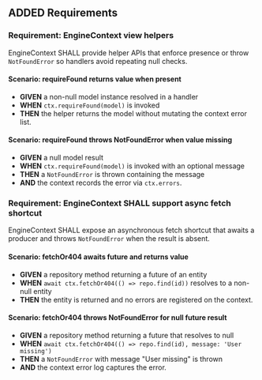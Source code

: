 ## ADDED Requirements

### Requirement: EngineContext view helpers
EngineContext SHALL provide helper APIs that enforce presence or throw `NotFoundError` so handlers avoid repeating null checks.

#### Scenario: requireFound returns value when present
- **GIVEN** a non-null model instance resolved in a handler
- **WHEN** `ctx.requireFound(model)` is invoked
- **THEN** the helper returns the model without mutating the context error list.

#### Scenario: requireFound throws NotFoundError when value missing
- **GIVEN** a null model result
- **WHEN** `ctx.requireFound(model)` is invoked with an optional message
- **THEN** a `NotFoundError` is thrown containing the message
- **AND** the context records the error via `ctx.errors`.

### Requirement: EngineContext SHALL support async fetch shortcut
EngineContext SHALL expose an asynchronous fetch shortcut that awaits a producer and throws `NotFoundError` when the result is absent.

#### Scenario: fetchOr404 awaits future and returns value
- **GIVEN** a repository method returning a future of an entity
- **WHEN** `await ctx.fetchOr404(() => repo.find(id))` resolves to a non-null entity
- **THEN** the entity is returned and no errors are registered on the context.

#### Scenario: fetchOr404 throws NotFoundError for null future result
- **GIVEN** a repository method returning a future that resolves to null
- **WHEN** `await ctx.fetchOr404(() => repo.find(id), message: 'User missing')`
- **THEN** a `NotFoundError` with message "User missing" is thrown
- **AND** the context error log captures the error.
